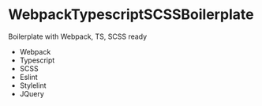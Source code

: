 # WebpackTypescriptSCSSBoilerplate
Boilerplate with Webpack, TS, SCSS ready

- Webpack
- Typescript
- SCSS
- Eslint
- Stylelint
- JQuery
